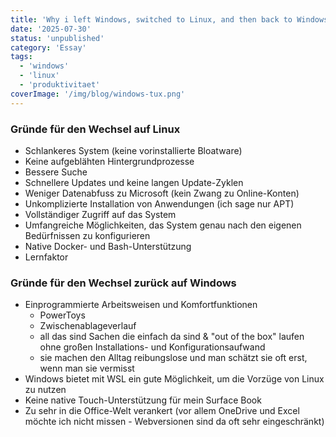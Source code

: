 ```yaml
---
title: 'Why i left Windows, switched to Linux, and then back to Windows again'
date: '2025-07-30'
status: 'unpublished'
category: 'Essay'
tags:
  - 'windows'
  - 'linux'
  - 'produktivitaet'
coverImage: '/img/blog/windows-tux.png'
---
```


### Gründe für den Wechsel auf Linux

- Schlankeres System (keine vorinstallierte Bloatware)
- Keine aufgeblähten Hintergrundprozesse
- Bessere Suche
- Schnellere Updates und keine langen Update-Zyklen
- Weniger Datenabfuss zu Microsoft (kein Zwang zu Online-Konten)
- Unkomplizierte Installation von Anwendungen (ich sage nur APT)
- Vollständiger Zugriff auf das System
- Umfangreiche Möglichkeiten, das System genau nach den eigenen Bedürfnissen zu konfigurieren
- Native Docker- und Bash-Unterstützung
- Lernfaktor

### Gründe für den Wechsel zurück auf Windows

- Einprogrammierte Arbeitsweisen und Komfortfunktionen
  - PowerToys
  - Zwischenablageverlauf
  - all das sind Sachen die einfach da sind & "out of the box" laufen ohne großen Installations- und Konfigurationsaufwand
  - sie machen den Alltag reibungslose und man schätzt sie oft erst, wenn man sie vermisst
- Windows bietet mit WSL ein gute Möglichkeit, um die Vorzüge von Linux zu nutzen
- Keine native Touch-Unterstützung für mein Surface Book
- Zu sehr in die Office-Welt verankert (vor allem OneDrive und Excel möchte ich nicht missen - Webversionen sind da oft sehr eingeschränkt)